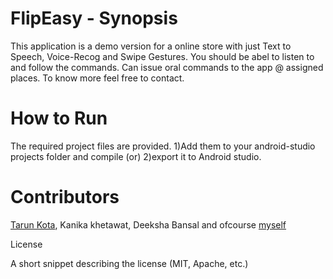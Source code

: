 # FlipEasy - Synopsis

This application is a demo version for a online store with just Text to Speech, Voice-Recog and Swipe Gestures.
You should be abel to listen to and follow the commands.  Can issue oral commands to the app @ assigned places.
To know more feel free to contact.

# How to Run

The required project files are provided.
1)Add them to your android-studio projects folder and compile (or)
2)export it to Android studio.

# Contributors

[Tarun Kota](http://www.cse.iitd.ac.in/~cs5120300/), Kanika khetawat, Deeksha Bansal and ofcourse [myself](http://www.cse.iitd.ac.in/~cs5120301)

License

A short snippet describing the license (MIT, Apache, etc.)
